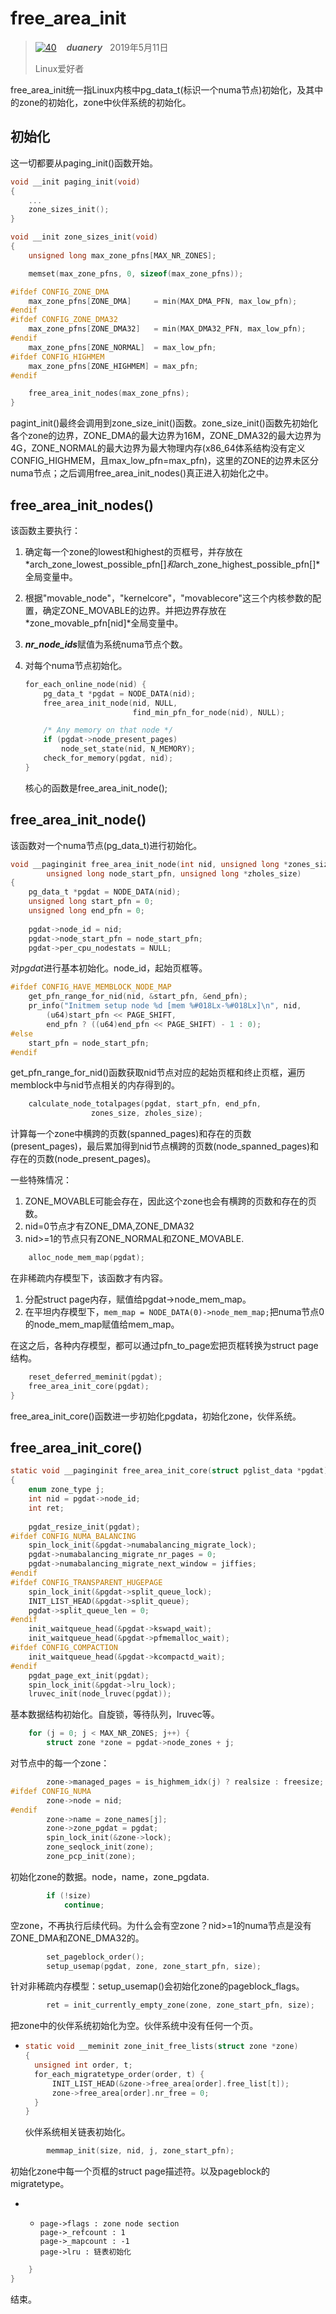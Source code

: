 # free_area_init

> [![40](https://github.com/duanery/picture/blob/master/github/github_black_40px.png)](https://duanery.github.io)
> &nbsp;&nbsp;
> ***duanery*** &nbsp;
> 2019年5月11日
>
> Linux爱好者

free_area_init统一指Linux内核中pg_data_t(标识一个numa节点)初始化，及其中的zone的初始化，zone中伙伴系统的初始化。

## 初始化

这一切都要从paging_init()函数开始。

```c
void __init paging_init(void)
{
	...
	zone_sizes_init();
}
```

```c
void __init zone_sizes_init(void)
{
	unsigned long max_zone_pfns[MAX_NR_ZONES];

	memset(max_zone_pfns, 0, sizeof(max_zone_pfns));

#ifdef CONFIG_ZONE_DMA
	max_zone_pfns[ZONE_DMA]		= min(MAX_DMA_PFN, max_low_pfn);
#endif
#ifdef CONFIG_ZONE_DMA32
	max_zone_pfns[ZONE_DMA32]	= min(MAX_DMA32_PFN, max_low_pfn);
#endif
	max_zone_pfns[ZONE_NORMAL]	= max_low_pfn;
#ifdef CONFIG_HIGHMEM
	max_zone_pfns[ZONE_HIGHMEM]	= max_pfn;
#endif

	free_area_init_nodes(max_zone_pfns);
}
```

pagint_init()最终会调用到zone_size_init()函数。zone_size_init()函数先初始化各个zone的边界，ZONE_DMA的最大边界为16M，ZONE_DMA32的最大边界为4G，ZONE_NORMAL的最大边界为最大物理内存(x86_64体系结构没有定义CONFIG_HIGHMEM，且max_low_pfn=max_pfn)，这里的ZONE的边界未区分numa节点；之后调用free_area_init_nodes()真正进入初始化之中。

## free_area_init_nodes()

该函数主要执行：

1. 确定每一个zone的lowest和highest的页框号，并存放在*arch_zone_lowest_possible_pfn[]*和*arch_zone_highest_possible_pfn[]*全局变量中。

2. 根据"movable_node"，"kernelcore"，"movablecore"这三个内核参数的配置，确定ZONE_MOVABLE的边界。并把边界存放在*zone_movable_pfn[nid]*全局变量中。

3. ***nr_node_ids***赋值为系统numa节点个数。

4. 对每个numa节点初始化。

   ```c
   for_each_online_node(nid) {
       pg_data_t *pgdat = NODE_DATA(nid);
       free_area_init_node(nid, NULL,
                           find_min_pfn_for_node(nid), NULL);
   
       /* Any memory on that node */
       if (pgdat->node_present_pages)
           node_set_state(nid, N_MEMORY);
       check_for_memory(pgdat, nid);
   }
   ```

   核心的函数是free_area_init_node();

## free_area_init_node()

该函数对一个numa节点(pg_data_t)进行初始化。

```c
void __paginginit free_area_init_node(int nid, unsigned long *zones_size,
		unsigned long node_start_pfn, unsigned long *zholes_size)
{
    pg_data_t *pgdat = NODE_DATA(nid);
	unsigned long start_pfn = 0;
	unsigned long end_pfn = 0;
    
    pgdat->node_id = nid;
	pgdat->node_start_pfn = node_start_pfn;
	pgdat->per_cpu_nodestats = NULL;
```

对*pgdat*进行基本初始化。node_id，起始页框等。

```c
#ifdef CONFIG_HAVE_MEMBLOCK_NODE_MAP
	get_pfn_range_for_nid(nid, &start_pfn, &end_pfn);
	pr_info("Initmem setup node %d [mem %#018Lx-%#018Lx]\n", nid,
		(u64)start_pfn << PAGE_SHIFT,
		end_pfn ? ((u64)end_pfn << PAGE_SHIFT) - 1 : 0);
#else
	start_pfn = node_start_pfn;
#endif
```

get_pfn_range_for_nid()函数获取nid节点对应的起始页框和终止页框，遍历memblock中与nid节点相关的内存得到的。

```c
	calculate_node_totalpages(pgdat, start_pfn, end_pfn,
				  zones_size, zholes_size);
```

计算每一个zone中横跨的页数(spanned_pages)和存在的页数(present_pages)，最后累加得到nid节点横跨的页数(node_spanned_pages)和存在的页数(node_present_pages)。

一些特殊情况：

1. ZONE_MOVABLE可能会存在，因此这个zone也会有横跨的页数和存在的页数。
2. nid=0节点才有ZONE_DMA,ZONE_DMA32
3. nid>=1的节点只有ZONE_NORMAL和ZONE_MOVABLE.

```c
	alloc_node_mem_map(pgdat);
```

在非稀疏内存模型下，该函数才有内容。

1. 分配struct page内存，赋值给pgdat->node_mem_map。
2. 在平坦内存模型下，`mem_map = NODE_DATA(0)->node_mem_map;`把numa节点0的node_mem_map赋值给mem_map。

在这之后，各种内存模型，都可以通过pfn_to_page宏把页框转换为struct page结构。

```c
	reset_deferred_meminit(pgdat);
	free_area_init_core(pgdat);
}
```

free_area_init_core()函数进一步初始化pgdata，初始化zone，伙伴系统。

## free_area_init_core()

```c
static void __paginginit free_area_init_core(struct pglist_data *pgdat)
{
	enum zone_type j;
	int nid = pgdat->node_id;
	int ret;
    
    pgdat_resize_init(pgdat);
#ifdef CONFIG_NUMA_BALANCING
	spin_lock_init(&pgdat->numabalancing_migrate_lock);
	pgdat->numabalancing_migrate_nr_pages = 0;
	pgdat->numabalancing_migrate_next_window = jiffies;
#endif
#ifdef CONFIG_TRANSPARENT_HUGEPAGE
	spin_lock_init(&pgdat->split_queue_lock);
	INIT_LIST_HEAD(&pgdat->split_queue);
	pgdat->split_queue_len = 0;
#endif
	init_waitqueue_head(&pgdat->kswapd_wait);
	init_waitqueue_head(&pgdat->pfmemalloc_wait);
#ifdef CONFIG_COMPACTION
	init_waitqueue_head(&pgdat->kcompactd_wait);
#endif
	pgdat_page_ext_init(pgdat);
	spin_lock_init(&pgdat->lru_lock);
	lruvec_init(node_lruvec(pgdat));
```

基本数据结构初始化。自旋锁，等待队列，lruvec等。

```c
	for (j = 0; j < MAX_NR_ZONES; j++) {
		struct zone *zone = pgdat->node_zones + j;
```

对节点中的每一个zone：

```c
		zone->managed_pages = is_highmem_idx(j) ? realsize : freesize;
#ifdef CONFIG_NUMA
		zone->node = nid;
#endif
		zone->name = zone_names[j];
		zone->zone_pgdat = pgdat;
		spin_lock_init(&zone->lock);
		zone_seqlock_init(zone);
		zone_pcp_init(zone);
```

初始化zone的数据。node，name，zone_pgdata.

```c
		if (!size)
			continue;
```

空zone，不再执行后续代码。为什么会有空zone？nid>=1的numa节点是没有ZONE_DMA和ZONE_DMA32的。

```c
		set_pageblock_order();
		setup_usemap(pgdat, zone, zone_start_pfn, size);
```

针对非稀疏内存模型：setup_usemap()会初始化zone的pageblock_flags。

```c
		ret = init_currently_empty_zone(zone, zone_start_pfn, size);
```

把zone中的伙伴系统初始化为空。伙伴系统中没有任何一个页。

- ```c
  static void __meminit zone_init_free_lists(struct zone *zone)
  {
  	unsigned int order, t;
  	for_each_migratetype_order(order, t) {
  		INIT_LIST_HEAD(&zone->free_area[order].free_list[t]);
  		zone->free_area[order].nr_free = 0;
  	}
  }
  ```

  伙伴系统相关链表初始化。

```c
		memmap_init(size, nid, j, zone_start_pfn);
```

初始化zone中每一个页框的struct page描述符。以及pageblock的migratetype。

- - ```
    page->flags : zone node section
    page->_refcount : 1
    page->_mapcount : -1
    page->lru : 链表初始化
    ```

```c
	}
}
```

结束。


